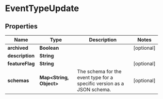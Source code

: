 

# EventTypeUpdate


## Properties

Name | Type | Description | Notes
------------ | ------------- | ------------- | -------------
**archived** | **Boolean** |  |  [optional]
**description** | **String** |  | 
**featureFlag** | **String** |  |  [optional]
**schemas** | **Map&lt;String, Object&gt;** | The schema for the event type for a specific version as a JSON schema. |  [optional]



